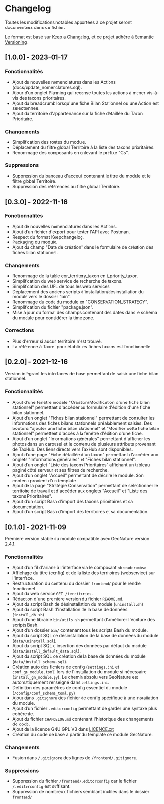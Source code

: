 # Changelog
Toutes les modifications notables apportées à ce projet seront documentées dans ce fichier.

Le format est basé sur [Keep a Changelog](https://keepachangelog.com/en/1.0.0/),
et ce projet adhère à [Semantic Versioning](https://semver.org/spec/v2.0.0.html).

## [1.0.0] - 2023-01-17

### Fonctionnalités
- Ajout de nouvelles nomenclatures dans les Actions (docs/update_nomenclatures.sql).
- Ajour d'un onglet Planning qui recense toutes les actions à mener vis-à-vis des taxons prioritaires.
- Ajout du breadcrumb lorsqu'une fiche Bilan Stationnel ou une Action est sélectionnée.
- Ajout du territoire d'appartenance sur la fiche détaillée du Taxon Prioritaire.

### Changements
- Simplification des routes du module.
- Déplacement du filtre global Territoire à la liste des taxons prioritaires.
- Renommage des composants en enlevant le préfixe "Cs".

### Suppressions
- Suppression du bandeau d'acceuil contenant le titre du module et le filtre global Territoire.
- Suppression des références au filtre global Territoire.

## [0.3.0] - 2022-11-16

### Fonctionnalités
- Ajout de nouvelles nomenclatures dans les Actions.
- Ajout d'un fichier d'export pour tester l'API avec Postman.
- Respect du format Keepchangelog.
- Packaging du module.
- Ajout du champ "Date de création" dans le formulaire de création des fiches bilan stationnel.

### Changements
- Renommage de la table cor_territory_taxon en t_priority_taxon.
- Simplification du web service de recherche de taxons.
- Simplification des URL de tous les web services.
- Déplacement des anciens scripts d'installation/désinstallation du module vers le dossier "bin".
- Renommage du code du module en "CONSERVATION_STRATEGY".
- Simplification du fichier "package.json".
- Mise à jour du format des champs contenant des dates dans le schéma du module pour considérer la time zone.

### Corrections
- Plus d'erreur si aucun territoire n'est trouvé.
- La référence à Taxref pour établir les fiches taxons est fonctionnelle.


## [0.2.0] - 2021-12-16

Version intégrant les interfaces de base permettant de saisir une fiche bilan stationnel.

### Fonctionnalités
- Ajout d'une fenêtre modale "Création/Modification d'une fiche bilan stationnel"
permettant d'accéder au formulaire d'édition d'une fiche bilan stationnel.
- Ajout d'un onglet "Fiches bilan stationnel" permettant de consulter les informations
des fiches bilans stationnels préalablement saisies. Des boutons "ajouter une fiche bilan stationnel" et
"Modifier cette fiche bilan stationnel" permettent d'accès à la fenêtre d'édition d'une fiche.
- Ajout d'un onglet "Informations générales" permettant d'afficher les photos
dans un carousel et le contenu de plusieurs attributs provenant de TaxHub.
Des liens directs vers TaxHub sont disponibles.
- Ajout d'une page "Fiche détaillée d'un taxon" permettant d'accéder aux onglets
"Informations générales" et "Fiches bilan stationnel".
- Ajout d'un onglet "Liste des taxons Prioritaires" affichant un tableau
paginé côté serveur et ses filtres de recherche.
- Ajout d'un onglet "Accueil" permettant de décrire le module. Son contenu provient d'un template.
- Ajout de la page "Stratégie Conservation" permettant de sélectionner le territoire
de travail et d'accéder aux onglets "Accueil" et "Liste des taxons Prioritaires".
- Ajout d'un script Bash d'import des taxons prioritaires et sa documentation.
- Ajout d'un script Bash d'import des territoires et sa documentation.

## [0.1.0] - 2021-11-09

Première version stable du module compatible avec GeoNature version 2.4.1.

### Fonctionnalités
- Ajout d'un fil d'ariane à l'interface via le composant `<breadcrumbs>`
- Affichage du titre (config) et de la liste des territoires (webservice) sur l'interface.
- Restructuration du contenu du dossier `frontend/` pour le rendre fonctionnel
- Ajout du web service `GET /territories`.
- Rédaction d'une première version du fichier `README.md`.
- Ajout du script Bash de désinstallation du module (`uninstall.sh`)
- Ajout du script Bash d'installation de la base de données (`install_db.sh`)
- Ajout d'une librairie `bin/utils.sh` permettant d'améliorer l'écriture des scripts Bash.
- Ajout d'un dossier `bin/` contenant tous les scripts Bash du module.
- Ajout du script SQL de désinstallation de la base de données du module (`data/uninstall.sql`).
- Ajout du script SQL d'insertion des données par défaut du module (`data/install_default_data.sql`).
- Ajout du script SQL de création de la base de données du module (`data/install_schema.sql`).
- Création auto des fichiers de config (`settings.ini` et `conf_gn_module.toml`)
lors de l'installation du module si nécessaire (`install_gn_module.py`). Le chemin absolu vers GeoNature
est automatiquement renseigné dans `settings.ini`.
- Définition des paramètres de config essentiel du module (`/config/conf_schema_toml.py`)
- Ajout dans `.gitignore` des fichier de config spécifique à une installation du module.
- Ajout d'un fichier `.editorconfig` permettant de garder une syntaxe plus cohérente.
- Ajout du fichier `CHANGELOG.md` contenant l'historique des changements de code.
- Ajout de la licence GNU GPL V3 dans [LICENCE.txt](LICENCE.txt)
- Création du code de base à partir du template de module GeoNature.


### Changements
- Fusion dans `/.gitignore` des lignes de `/frontend/.gitignore`.


### Suppressions
- Suppression du fichier `/frontend/.editorconfig` car le fichier `/.editorconfig` est suffisant.
- Suppression de nombreux fichiers semblant inutiles dans le dossier `frontend/`
